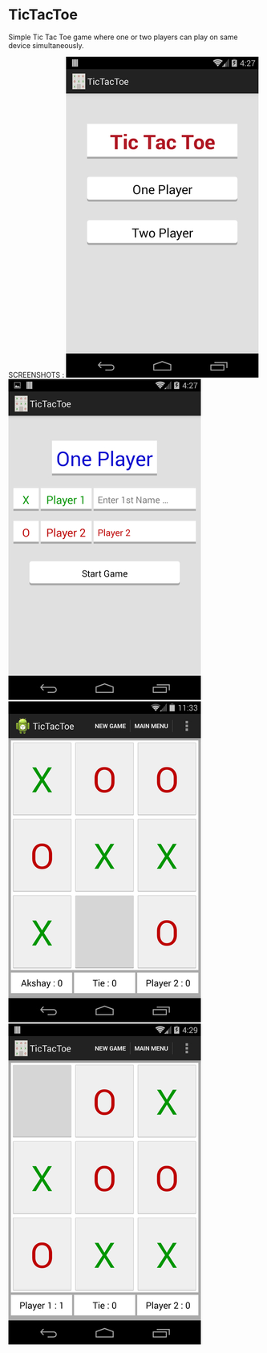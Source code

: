 TicTacToe
=========

Simple Tic Tac Toe game where one or two players can play on same device simultaneously.

SCREENSHOTS : 
![alt Sreenshot_1](raw/1.jpg)
![alt Sreenshot_2](raw/2.jpg)
![alt Sreenshot_3](raw/4.jpg)
![alt Sreenshot_4](raw/5.jpg)

